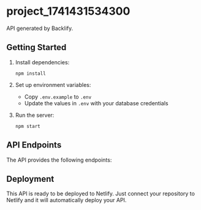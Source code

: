 
# project_1741431534300

API generated by Backlify.

## Getting Started

1. Install dependencies:
   ```
   npm install
   ```

2. Set up environment variables:
   - Copy `.env.example` to `.env`
   - Update the values in `.env` with your database credentials

3. Run the server:
   ```
   npm start
   ```

## API Endpoints

The API provides the following endpoints:



## Deployment

This API is ready to be deployed to Netlify. Just connect your repository to Netlify and it will automatically deploy your API.
